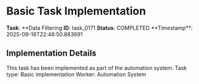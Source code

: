 # Basic Task Implementation

**Task**: **Data Filtering
**ID**: task_0171
**Status**: COMPLETED
**Timestamp\*\*: 2025-09-18T22:46:50.883691

## Implementation Details

This task has been implemented as part of the automation system.
Task type: Basic implementation
Worker: Automation System
